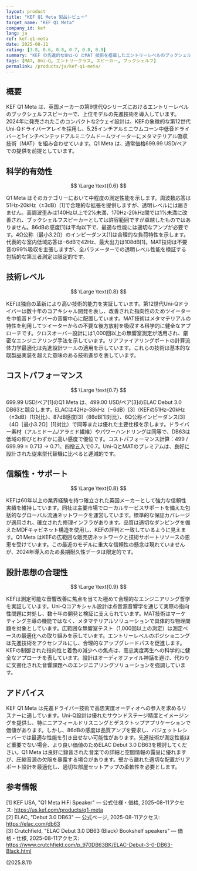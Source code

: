 ```yaml
---
layout: product
title: "KEF Q1 Meta 製品レビュー"
target_name: "KEF Q1 Meta"
company_id: kef
lang: ja
ref: kef-q1-meta
date: 2025-08-11
rating: [3.8, 0.6, 0.8, 0.7, 0.8, 0.9]
summary: "KEF の先進的なUni-Q とMAT 技術を搭載したエントリーレベルのブックシェルフスピーカー"
tags: [MAT, Uni-Q, エントリークラス, スピーカー, ブックシェルフ]
permalink: /products/ja/kef-q1-meta/
---
```

## 概要

KEF Q1 Meta は、英国メーカーの第9世代Qシリーズにおけるエントリーレベルのブックシェルフスピーカーで、上位モデルの先進技術を導入しています。2024年に発売されたこのコンパクトな2ウェイ設計は、KEFの象徴的な第12世代Uni-Qドライバーアレイを採用し、5.25インチアルミニウムコーン中低音ドライバーと1インチベンテッドアルミニウムドームツイーターにメタマテリアル吸収技術（MAT）を組み合わせています。Q1 Meta は、通常価格699.99 USD/ペアでの提供を前提としています。

## 科学的有効性

$$ \Large \text{0.6} $$

Q1 Meta はそのカテゴリーにおいて中程度の測定性能を示します。周波数応答は51Hz-20kHz（±3dB）[1]で合理的な拡張を提供しますが、透明レベルには届きません。高調波歪みは140Hz以上で2%未満、170Hz-20kHz間では1%未満に改善され、ブックシェルフスピーカーとしては許容範囲ですが卓越したものではありません。86dBの感度[1]は平均以下で、最適な性能には適切なアンプが必要です。4Ω公称（最小3.2Ω）のインピーダンス[1]は合理的な負荷特性を示します。代表的な室内低域応答は−6dBで42Hz、最大出力は108dB[1]。MAT技術は不要音の99%吸収を主張しますが、全パラメーターでの透明レベル性能を検証する包括的な第三者測定は限定的です。

## 技術レベル

$$ \Large \text{0.8} $$

KEFは独自の革新により高い技術的能力を実証しています。第12世代Uni-Qドライバーは数十年のコアキシャル開発を表し、改善された指向性のためツイーターを中低音ドライバーの音響中心に配置しています。MAT技術はメタマテリアルの特性を利用してツイーターからの不要な後方放射を吸収する科学的に健全なアプローチです。クロスオーバー設計には1,000回以上の無響室測定が活用され、厳密なエンジニアリング手法を示しています。リアファイアリングポートの計算流体力学最適化は先進設計ツールの適用を示しています。これらの技術は基本的な既製品実装を超えた意味のある技術進歩を表しています。

## コストパフォーマンス

$$ \Large \text{0.7} $$

699.99 USD/ペア[1]のQ1 Meta は、499.00 USD/ペア[3]のELAC Debut 3.0 DB63と競合します。ELACは42Hz–38kHz（−6dB）[3]（KEFの51Hz–20kHz（±3dB）[1]対比）、87dB感度[3]（86dB[1]対比）、6Ω公称インピーダンス[3]（4Ω［最小3.2Ω］[1]対比）で同等または優れた主要仕様を示します。ドライバー素材（アルミドーム/アラミド繊維）やパワーハンドリングは同等で、DB63は低域の伸びとわずかに高い感度で優位です。コストパフォーマンス計算：499 / 699.99 = 0.713 → 0.71、四捨五入で0.7。Uni-QとMATのプレミアムは、良好に設計された従来型代替機に比べると逓減的です。

## 信頼性・サポート

$$ \Large \text{0.8} $$

KEFは60年以上の業界経験を持つ確立された英国メーカーとして強力な信頼性実績を維持しています。同社は主要市場でローカルサービスサポートを備えた包括的なグローバル流通ネットワークを運営しています。標準的な保証カバレージが適用され、確立された修理インフラがあります。品質は適切なダンピングを備えたMDFキャビネット構造を使用し、KEFの評判と一致しているように見えます。Q1 Meta はKEFの広範囲な販売店ネットワークと技術サポートリソースの恩恵を受けています。この最近のモデルに重大な信頼性の懸念は現れていませんが、2024年導入のため長期耐久性データは限定的です。

## 設計思想の合理性

$$ \Large \text{0.9} $$

KEFは測定可能な音響改善に焦点を当てた極めて合理的なエンジニアリング哲学を実証しています。Uni-Qコアキシャル設計は点音源音響学を通じて実際の指向性問題に対処し、数十年の開発と検証に支えられています。MAT技術はマーケティング主導の機能ではなく、メタマテリアルソリューションで具体的な物理問題を対象としています。広範囲な無響室テスト（1,000回以上の測定）は測定ベースの最適化への取り組みを示しています。エントリーレベルのポジショニングは先進技術をアクセシブルにし、合理的なアップグレードパスを促進します。KEFの制御された指向性と着色の減少への焦点は、高忠実度再生への科学的に健全なアプローチを表しています。設計はオーディオファイル神話を避け、代わりに文書化された音響課題へのエンジニアリングソリューションを強調しています。

## アドバイス

KEF Q1 Meta は先進ドライバー技術で高忠実度オーディオへの参入を求めるリスナーに適しています。Uni-Q設計は優れたサウンドステージ精度とイメージングを提供し、特にニアフィールドリスニングとデスクトップアプリケーションで価値があります。しかし、86dBの感度は品質アンプを要求し、バジェットレシーバーでは最適な性能を引き出せない可能性があります。先進技術が測定性能ほど重要でない場合、より良い価値のためELAC Debut 3.0 DB63を検討してください。Q1 Meta は良好に録音された音楽での詳細と空間情報の露呈に優れますが、圧縮音源の欠陥を暴露する場合があります。壁から離れた適切な配置がリアポート設計を最適化し、適切な部屋セットアップの柔軟性を必要とします。

## 参考情報

[1] KEF USA, "Q1 Meta HiFi Speaker" — 公式仕様・価格, 2025-08-11アクセス: https://us.kef.com/products/q1-meta  
[2] ELAC, "Debut 3.0 DB63" — 公式ページ, 2025-08-11アクセス: https://elac.com/db63  
[3] Crutchfield, "ELAC Debut 3.0 DB63 (Black) Bookshelf speakers" — 価格・仕様, 2025-08-11アクセス: https://www.crutchfield.com/p_970DB63BK/ELAC-Debut-3-0-DB63-Black.html

(2025.8.11)